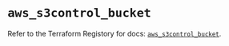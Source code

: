 # `aws_s3control_bucket`

Refer to the Terraform Registory for docs: [`aws_s3control_bucket`](https://registry.terraform.io/providers/hashicorp/aws/3.76.1/docs/resources/s3control_bucket).
